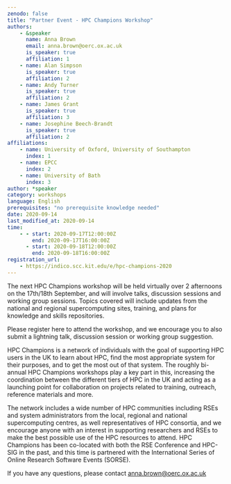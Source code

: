 ```yaml
---
zenodo: false
title: "Partner Event - HPC Champions Workshop"
authors:
    - &speaker
      name: Anna Brown
      email: anna.brown@oerc.ox.ac.uk
      is_speaker: true
      affiliation: 1
    - name: Alan Simpson
      is_speaker: true
      affiliation: 2
    - name: Andy Turner
      is_speaker: true
      affiliation: 2
    - name: James Grant
      is_speaker: true
      affiliation: 3
    - name: Josephine Beech-Brandt
      is_speaker: true
      affiliation: 2
affiliations:
    - name: University of Oxford, University of Southampton
      index: 1
    - name: EPCC
      index: 2
    - name: University of Bath
      index: 3
author: *speaker
category: workshops
language: English
prerequisites: "no prerequisite knowledge needed"
date: 2020-09-14
last_modified_at: 2020-09-14
time:
    - - start: 2020-09-17T12:00:00Z
        end: 2020-09-17T16:00:00Z
      - start: 2020-09-18T12:00:00Z
        end: 2020-09-18T16:00:00Z
registration_url:
    - https://indico.scc.kit.edu/e/hpc-champions-2020
---
```

The next HPC Champions workshop will be held virtually over 2 afternoons on the 17th/18th September, and will involve talks, discussion sessions and working group sessions. Topics covered will include updates from the national and regional supercomputing sites, training, and plans for knowledge and skills repositories.

Please register here to attend the workshop, and we encourage you to also submit a lightning talk, discussion session or working group suggestion.

HPC Champions is a network of individuals with the goal of supporting HPC users in the UK to learn about HPC, find the most appropriate system for their purposes, and to get the most out of that system. The roughly bi-annual HPC Champions workshops play a key part in this, increasing the coordination between the different tiers of HPC in the UK and acting as a launching point for collaboration on projects related to training, outreach, reference materials and more.

The network includes a wide number of HPC communities including RSEs and system administrators from the local, regional and national supercomputing centres, as well representatives of HPC consortia, and we encourage anyone with an interest in supporting researchers and RSEs to make the best possible use of the HPC resources to attend. HPC Champions has been co-located with both the RSE Conference and HPC-SIG in the past, and this time is partnered with the International Series of Online Research Software Events (SORSE).

If you have any questions, please contact anna.brown@oerc.ox.ac.uk
